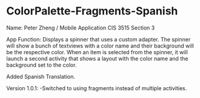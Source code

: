 # ColorPalette-Fragments-Spanish
Name: Peter Zheng / Mobile Application CIS 3515 Section 3

App Function:
Displays a spinner that uses a custom adapter. The spinner will show a bunch of textviews with a color name and their background
will be the respective color. When an item is selected from the spinner, it will launch a second activity that shows a layout with
the color name and the background set to the color. 

Added Spanish Translation.

Version 1.0.1:
  -Switched to using fragments instead of multiple activities.

